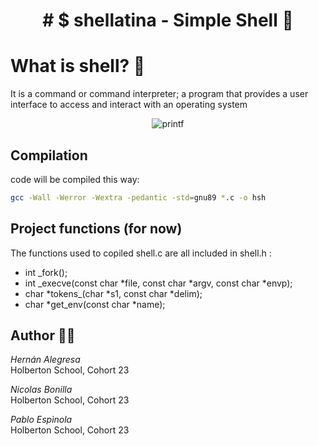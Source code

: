<center>

# # $ shellatina - Simple Shell :custard: 
</center>

# What is shell? :shell:

 It is a command or command interpreter; a program that provides a user interface to access and interact with an operating system

<p align="center">
  <img src="https://weblinus.com/wp-content/uploads/2021/02/Shell1.jpeg" alt="printf">
</p>

## Compilation 
code will be compiled this way: 
```bash
gcc -Wall -Werror -Wextra -pedantic -std=gnu89 *.c -o hsh
```
## Project functions (for now) 

The functions used to copiled shell.c are all included in shell.h :

- int _fork();
- int _execve(const char *file, const char *argv, const char *envp);
- char *tokens_(char *s1, const char *delim);
- char *get_env(const char *name);

## Author :man_technologist:

*Hernán Alegresa*\
Holberton School, Cohort 23

*Nicolas Bonilla*\
Holberton School, Cohort 23

*Pablo Espìnola*\
Holberton School, Cohort 23
